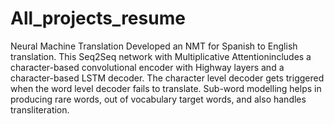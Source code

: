 # All_projects_resume

Neural Machine Translation 
Developed an NMT for Spanish to English translation.  This Seq2Seq network with Multiplicative Attentionincludes a character-based convolutional encoder with Highway layers and a character-based LSTM decoder. The character level decoder gets triggered when the word level decoder fails to translate. Sub-word modelling helps in producing rare words, out of vocabulary target words, and also handles transliteration.
